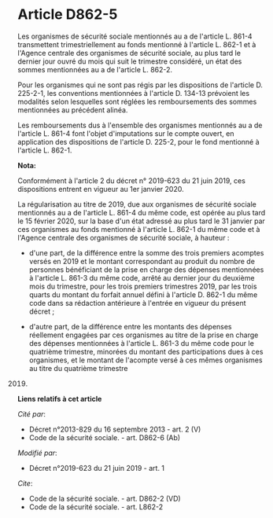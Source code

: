 # Article D862-5

Les organismes de sécurité sociale mentionnés au a de l'article L. 861-4 transmettent trimestriellement au fonds mentionné à
l'article L. 862-1 et à l'Agence centrale des organismes de sécurité sociale, au plus tard le dernier jour ouvré du mois qui
suit le trimestre considéré, un état des sommes mentionnées au a de l'article L. 862-2.

Pour les organismes qui ne sont pas régis par les dispositions de l'article D. 225-2-1, les conventions mentionnées à
l'article D. 134-13 prévoient les modalités selon lesquelles sont réglées les remboursements des sommes mentionnées au
précédent alinéa.

Les remboursements dus à l'ensemble des organismes mentionnés au a de l'article L. 861-4 font l'objet d'imputations sur le
compte ouvert, en application des dispositions de l'article D. 225-2, pour le fond mentionné à l'article L. 862-1.

**Nota:**

Conformément à l'article 2 du décret n° 2019-623 du 21 juin 2019, ces dispositions entrent en vigueur au 1er janvier 2020.

La régularisation au titre de 2019, due aux organismes de sécurité sociale mentionnés au a de l'article L. 861-4 du même
code, est opérée au plus tard le 15 février 2020, sur la base d'un état adressé au plus tard le 31 janvier par ces organismes
au fonds mentionné à l'article L. 862-1 du même code et à l'Agence centrale des organismes de sécurité sociale, à hauteur :

- d'une part, de la différence entre la somme des trois premiers acomptes versés en 2019 et le montant correspondant au
produit du nombre de personnes bénéficiant de la prise en charge des dépenses mentionnées à l'article L. 861-3 du même code,
arrêté au dernier jour du deuxième mois du trimestre, pour les trois premiers trimestres 2019, par les trois quarts du
montant du forfait annuel défini à l'article D. 862-1 du même code dans sa rédaction antérieure à l'entrée en vigueur du
présent décret ;

- d'autre part, de la différence entre les montants des dépenses réellement engagées par ces organismes au titre de la prise
en charge des dépenses mentionnées à l'article L. 861-3 du même code pour le quatrième trimestre, minorées du montant des
participations dues à ces organismes, et le montant de l'acompte versé à ces mêmes organismes au titre du quatrième trimestre
2019.

**Liens relatifs à cet article**

_Cité par_:

  - Décret n°2013-829 du 16 septembre 2013 - art. 2 (V)
  - Code de la sécurité sociale. - art. D862-6 (Ab)

_Modifié par_:

  - Décret n°2019-623 du 21 juin 2019 - art. 1

_Cite_:

  - Code de la sécurité sociale. - art. D862-2 (VD)
  - Code de la sécurité sociale. - art. L862-2
